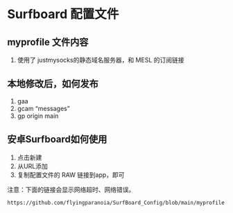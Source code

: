 # Surfboard 配置文件

## myprofile 文件内容
1. 使用了 justmysocks的静态域名服务器，和 MESL 的订阅链接

## 本地修改后，如何发布
1. gaa
2. gcam “messages”
3. gp origin main

## 安卓Surfboard如何使用
1. 点击新建
2. 从URL添加
3. 复制配置文件的 RAW 链接到app，即可 


注意：下面的链接会显示网络超时、网络错误。

```
https://github.com/flyingparanoia/SurfBoard_Config/blob/main/myprofile.txt
```